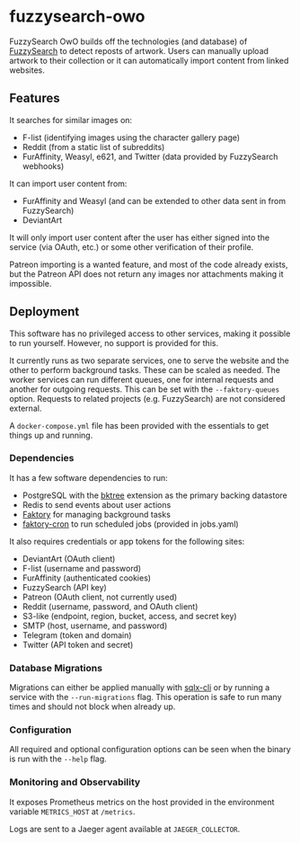 # fuzzysearch-owo

FuzzySearch OwO builds off the technologies (and database) of [FuzzySearch] to
detect reposts of artwork. Users can manually upload artwork to their collection
or it can automatically import content from linked websites.

[fuzzysearch]: https://github.com/Syfaro/fuzzysearch

## Features

It searches for similar images on:

* F-list (identifying images using the character gallery page)
* Reddit (from a static list of subreddits)
* FurAffinity, Weasyl, e621, and Twitter (data provided by FuzzySearch webhooks)

It can import user content from:

* FurAffinity and Weasyl (and can be extended to other data sent in from FuzzySearch)
* DeviantArt

It will only import user content after the user has either signed into the
service (via OAuth, etc.) or some other verification of their profile.

Patreon importing is a wanted feature, and most of the code already exists, but
the Patreon API does not return any images nor attachments making it impossible.

## Deployment

This software has no privileged access to other services, making it possible to
run yourself. However, no support is provided for this.

It currently runs as two separate services, one to serve the website and the
other to perform background tasks. These can be scaled as needed. The worker
services can run different queues, one for internal requests and another for
outgoing requests. This can be set with the `--faktory-queues` option. Requests
to related projects (e.g. FuzzySearch) are not considered external.

A `docker-compose.yml` file has been provided with the essentials to get things
up and running.

### Dependencies

It has a few software dependencies to run:

* PostgreSQL with the [bktree] extension as the primary backing datastore
* Redis to send events about user actions
* [Faktory] for managing background tasks
* [faktory-cron] to run scheduled jobs (provided in jobs.yaml)

It also requires credentials or app tokens for the following sites:

* DeviantArt (OAuth client)
* F-list (username and password)
* FurAffinity (authenticated cookies)
* FuzzySearch (API key)
* Patreon (OAuth client, not currently used)
* Reddit (username, password, and OAuth client)
* S3-like (endpoint, region, bucket, access, and secret key)
* SMTP (host, username, and password)
* Telegram (token and domain)
* Twitter (API token and secret)

[bktree]: https://github.com/fake-name/pg-spgist_hamming
[faktory]: https://github.com/contribsys/faktory
[faktory-cron]: https://github.com/Syfaro/faktory-cron

### Database Migrations

Migrations can either be applied manually with [sqlx-cli] or by running a
service with the `--run-migrations` flag. This operation is safe to run many
times and should not block when already up.

[sqlx-cli]: https://crates.io/crates/sqlx-cli

### Configuration

All required and optional configuration options can be seen when the binary is
run with the `--help` flag.

### Monitoring and Observability

It exposes Prometheus metrics on the host provided in the environment variable
`METRICS_HOST` at `/metrics`.

Logs are sent to a Jaeger agent available at `JAEGER_COLLECTOR`.
